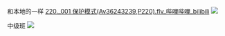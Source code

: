 
和本地的一样
[220._001 保护模式(Av36243239,P220).flv_哔哩哔哩_bilibili](https://www.bilibili.com/video/BV1XY411H7Mq?p=20&vd_source=dbf6bcb88ffa406224b1704eac3c988e)
![](../../photo/Pasted%20image%2020221206175436.png)


中级班
![](../../photo/Pasted%20image%2020221206174721.png)
